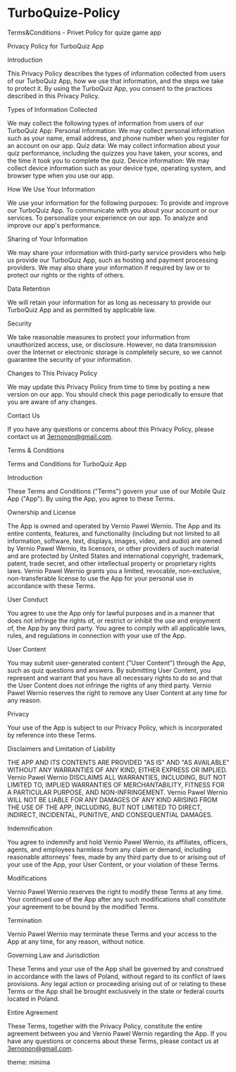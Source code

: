 # TurboQuize-Policy

Terms&amp;Conditions - Privet Policy for quize game app

Privacy Policy for TurboQuiz App

Introduction

This Privacy Policy describes the types of information collected from users of our TurboQuiz App, how we use that information, and the steps we take to protect it. By using the TurboQuiz App, you consent to the practices described in this Privacy Policy.

Types of Information Collected

We may collect the following types of information from users of our TurboQuiz App:
Personal information: We may collect personal information such as your name, email address, and phone number when you register for an account on our app.
Quiz data: We may collect information about your quiz performance, including the quizzes you have taken, your scores, and the time it took you to complete the quiz.
Device information: We may collect device information such as your device type, operating system, and browser type when you use our app.

How We Use Your Information

We use your information for the following purposes:
To provide and improve our TurboQuiz App.
To communicate with you about your account or our services.
To personalize your experience on our app.
To analyze and improve our app's performance.

Sharing of Your Information

We may share your information with third-party service providers who help us provide our TurboQuiz App, such as hosting and payment processing providers. We may also share your information if required by law or to protect our rights or the rights of others.

Data Retention

We will retain your information for as long as necessary to provide our TurboQuiz App and as permitted by applicable law.

Security

We take reasonable measures to protect your information from unauthorized access, use, or disclosure. However, no data transmission over the Internet or electronic storage is completely secure, so we cannot guarantee the security of your information.

Changes to This Privacy Policy

We may update this Privacy Policy from time to time by posting a new version on our app. You should check this page periodically to ensure that you are aware of any changes.

Contact Us

If you have any questions or concerns about this Privacy Policy, please contact us at 3ernonon@gmail.com.


Terms & Conditions

Terms and Conditions for TurboQuiz App

Introduction

These Terms and Conditions ("Terms") govern your use of our Mobile Quiz App ("App"). By using the App, you agree to these Terms.

Ownership and License

The App is owned and operated by Vernio Pawel Wernio. The App and its entire contents, features, and functionality (including but not limited to all information, software, text, displays, images, video, and audio) are owned by Vernio Pawel Wernio, its licensors, or other providers of such material and are protected by United States and international copyright, trademark, patent, trade secret, and other intellectual property or proprietary rights laws.
Vernio Pawel Wernio grants you a limited, revocable, non-exclusive, non-transferable license to use the App for your personal use in accordance with these Terms.

User Conduct

You agree to use the App only for lawful purposes and in a manner that does not infringe the rights of, or restrict or inhibit the use and enjoyment of, the App by any third party. You agree to comply with all applicable laws, rules, and regulations in connection with your use of the App.

User Content

You may submit user-generated content ("User Content") through the App, such as quiz questions and answers. By submitting User Content, you represent and warrant that you have all necessary rights to do so and that the User Content does not infringe the rights of any third party.
Vernio Pawel Wernio reserves the right to remove any User Content at any time for any reason.

Privacy

Your use of the App is subject to our Privacy Policy, which is incorporated by reference into these Terms.

Disclaimers and Limitation of Liability

THE APP AND ITS CONTENTS ARE PROVIDED "AS IS" AND "AS AVAILABLE" WITHOUT ANY WARRANTIES OF ANY KIND, EITHER EXPRESS OR IMPLIED. Vernio Pawel Wernio DISCLAIMS ALL WARRANTIES, INCLUDING, BUT NOT LIMITED TO, IMPLIED WARRANTIES OF MERCHANTABILITY, FITNESS FOR A PARTICULAR PURPOSE, AND NON-INFRINGEMENT.
Vernio Pawel Wernio WILL NOT BE LIABLE FOR ANY DAMAGES OF ANY KIND ARISING FROM THE USE OF THE APP, INCLUDING, BUT NOT LIMITED TO DIRECT, INDIRECT, INCIDENTAL, PUNITIVE, AND CONSEQUENTIAL DAMAGES.

Indemnification

You agree to indemnify and hold Vernio Pawel Wernio, its affiliates, officers, agents, and employees harmless from any claim or demand, including reasonable attorneys' fees, made by any third party due to or arising out of your use of the App, your User Content, or your violation of these Terms.

Modifications

Vernio Pawel Wernio reserves the right to modify these Terms at any time. Your continued use of the App after any such modifications shall constitute your agreement to be bound by the modified Terms.

Termination

Vernio Pawel Wernio may terminate these Terms and your access to the App at any time, for any reason, without notice.

Governing Law and Jurisdiction

These Terms and your use of the App shall be governed by and construed in accordance with the laws of Poland, without regard to its conflict of laws provisions. Any legal action or proceeding arising out of or relating to these Terms or the App shall be brought exclusively in the state or federal courts located in Poland.

Entire Agreement

These Terms, together with the Privacy Policy, constitute the entire agreement between you and Vernio Pawel Wernio regarding the App.
If you have any questions or concerns about these Terms, please contact us at 3ernonon@gmail.com.

theme: minima
